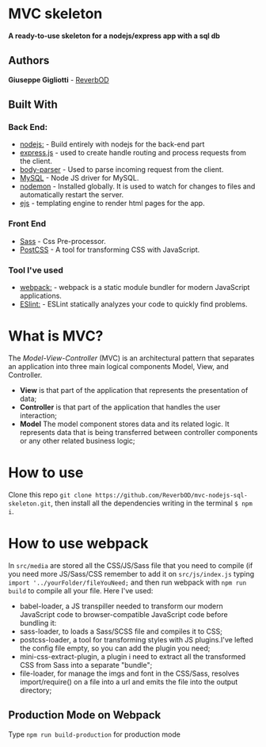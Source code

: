 # MVC skeleton
**A ready-to-use skeleton for a nodejs/express app with a sql db**

## Authors                                                  
**Giuseppe Gigliotti** - [ReverbOD](https://gigliottigiuseppe.it)
 
## Built With
### Back End:
* [nodejs:](https://nodejs.org/en/) - Build entirely with nodejs for the back-end part
* [express.js](https://expressjs.com/it/) - used to create handle routing and process requests from the client.
* [body-parser](https://www.npmjs.com/package/body-parser) - Used to parse incoming request from the client.
* [MySQL](https://www.npmjs.com/package/mysql) - Node JS driver for MySQL.
* [nodemon](https://www.npmjs.com/package/nodemon) - Installed globally. It is used to watch for changes to files and automatically restart the server.
* [ejs](https://ejs.co/) - templating engine to render html pages for the app.

### Front End
* [Sass](https://sass-lang.com/) - Css Pre-processor.
* [PostCSS](https://postcss.org/) - A tool for transforming CSS with JavaScript.

### Tool I've used
* [webpack:](https://webpack.js.org/) - webpack is a static module bundler for modern JavaScript applications.
* [ESlint:](https://eslint.org/) - ESLint statically analyzes your code to quickly find problems.

# What is MVC?
The *Model-View-Controller* (MVC) is an architectural pattern that separates an application into three main logical components Model, View, and Controller.
* **View** is that part of the application that represents the presentation of data;
* **Controller** is that part of the application that handles the user interaction;
* **Model** The model component stores data and its related logic. It represents data that is being transferred between controller components or any other related business logic;

# How to use
Clone this repo `git clone https://github.com/ReverbOD/mvc-nodejs-sql-skeleton.git`, then install all the dependencies writing in the terminal `$ npm i`.

# How to use webpack
In `src/media` are stored all the CSS/JS/Sass file that you need to compile (if you need more JS/Sass/CSS remember to add it on `src/js/index.js` typing `import '../yourFolder/fileYouNeed;` and then run webpack with `npm run build` to compile all your file.
Here I've used:
* babel-loader, a JS transpiller needed to transform our modern JavaScript code to browser-compatible JavaScript code before bundling it:
* sass-loader, to loads a Sass/SCSS file and compiles it to CSS;
* postcss-loader, a tool for transforming styles with JS plugins.I've lefted the config file empty, so you can add the plugin you need;
* mini-css-extract-plugin, a plugin i need to extract all the transformed CSS from Sass into a separate "bundle";
* file-loader, for manage the imgs and font in the CSS/Sass, resolves import/require() on a file into a url and emits the file into the output directory;

## Production Mode on Webpack
Type `npm run build-production` for production mode

